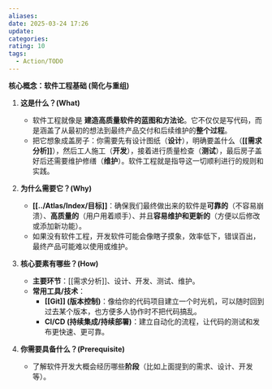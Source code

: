 ```yaml
---
aliases: 
date: 2025-03-24 17:26
update: 
categories: 
rating: 10
tags:
  - Action/TODO
---
```



**核心概念：软件工程基础 (简化与重组)**

1.  **这是什么？(What)**
    *   软件工程就像是 **建造高质量软件的蓝图和方法论**。它不仅仅是写代码，而是涵盖了从最初的想法到最终产品交付和后续维护的**整个过程**。
    *   把它想象成盖房子：你需要先有设计图纸（**设计**），明确要盖什么（**[[需求分析]]**），然后工人施工（**开发**），接着进行质量检查（**测试**），最后房子盖好后还需要维护修缮（**维护**）。软件工程就是指导这一切顺利进行的规则和实践。

2.  **为什么需要它？(Why)**
    *   **[[../Atlas/Index/目标]]**：确保我们最终做出来的软件是**可靠的**（不容易崩溃）、**高质量的**（用户用着顺手）、并且**容易维护和更新的**（方便以后修改或添加新功能）。
    *   如果没有软件工程，开发软件可能会像瞎子摸象，效率低下，错误百出，最终产品可能难以使用或维护。

3.  **核心要素有哪些？(How)**
    *   **主要环节**：[[需求分析]]、设计、开发、测试、维护。
    *   **常用工具/技术**：
        *   **[[Git]] (版本控制)**：像给你的代码项目建立一个时光机，可以随时回到过去某个版本，也方便多人协作时不把代码搞乱。
        *   **CI/CD (持续集成/持续部署)**：建立自动化的流程，让代码的测试和发布更快速、更可靠。

4.  **你需要具备什么？(Prerequisite)**
    *   了解软件开发大概会经历哪些**阶段**（比如上面提到的需求、设计、开发等）。
